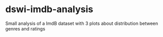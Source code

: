 # dswi-imdb-analysis

Small analysis of a ImdB dataset with 3 plots about distribution between genres and ratings
